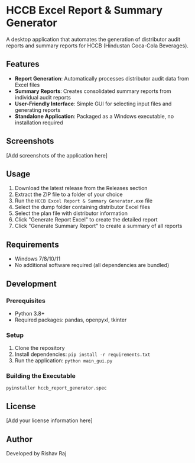 # HCCB Excel Report & Summary Generator

A desktop application that automates the generation of distributor audit reports and summary reports for HCCB (Hindustan Coca-Cola Beverages).

## Features

- **Report Generation**: Automatically processes distributor audit data from Excel files
- **Summary Reports**: Creates consolidated summary reports from individual audit reports
- **User-Friendly Interface**: Simple GUI for selecting input files and generating reports
- **Standalone Application**: Packaged as a Windows executable, no installation required

## Screenshots

[Add screenshots of the application here]

## Usage

1. Download the latest release from the Releases section
2. Extract the ZIP file to a folder of your choice
3. Run the `HCCB Excel Report & Summary Generator.exe` file
4. Select the dump folder containing distributor Excel files
5. Select the plan file with distributor information
6. Click "Generate Report Excel" to create the detailed report
7. Click "Generate Summary Report" to create a summary of all reports

## Requirements

- Windows 7/8/10/11
- No additional software required (all dependencies are bundled)

## Development

### Prerequisites

- Python 3.8+
- Required packages: pandas, openpyxl, tkinter

### Setup

1. Clone the repository
2. Install dependencies: `pip install -r requirements.txt`
3. Run the application: `python main_gui.py`

### Building the Executable

```
pyinstaller hccb_report_generator.spec
```

## License

[Add your license information here]

## Author

Developed by Rishav Raj